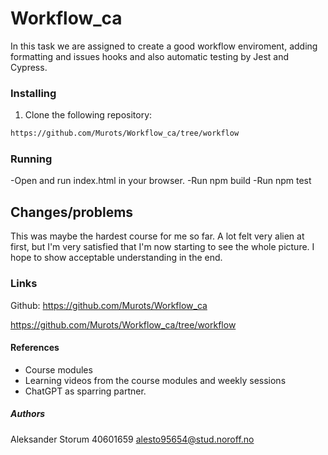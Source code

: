 # Workflow_ca

In this task we are assigned to create a good workflow enviroment, adding formatting and issues hooks and also automatic testing by Jest and Cypress.

### Installing

1. Clone the following repository:

```bash
https://github.com/Murots/Workflow_ca/tree/workflow
```

### Running

-Open and run index.html in your browser.
-Run npm build
-Run npm test 

## Changes/problems

This was maybe the hardest course for me so far. A lot felt very alien at first, but I'm very satisfied that I'm now starting to see the whole picture. I hope to show acceptable understanding in the end.

### Links

Github:
https://github.com/Murots/Workflow_ca

https://github.com/Murots/Workflow_ca/tree/workflow

#### References

- Course modules
- Learning videos from the course modules and weekly sessions
- ChatGPT as sparring partner.

##### Authors

Aleksander Storum
40601659
alesto95654@stud.noroff.no
